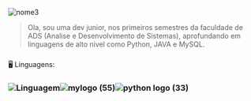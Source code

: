 


![nome3](https://user-images.githubusercontent.com/82064087/124029522-9e28e200-d9cb-11eb-94d4-e8d49d2a23d2.png)


> Ola, sou uma dev junior, nos primeiros semestres da faculdade de ADS (Analise e Desenvolvimento de Sistemas),
> aprofundando em linguagens de alto nivel como Python, JAVA e MySQL.<h5>
  
 
  :desktop_computer: Linguagens: <h3>
 ![Linguagem](https://sdtimes.com/wp-content/uploads/2019/03/jW4dnFtA_400x400.jpg)![mylogo (55)](https://user-images.githubusercontent.com/82064087/124011549-82ffa780-d9b6-11eb-9025-67973dd31e02.jpg)![python logo (33)](https://user-images.githubusercontent.com/82064087/124011983-fd302c00-d9b6-11eb-8556-cabff383ff82.png)



<!--
**ClaudianeC/ClaudianeC** is a ✨ _special_ ✨ repository because its `README.md` (this file) appears on your GitHub profile.

Here are some ideas to get you started:

- 🔭 I’m currently working on ...
- 🌱 I’m currently learning ...
- 👯 I’m looking to collaborate on ...
- 🤔 I’m looking for help with ...
- 💬 Ask me about ...
- 📫 How to reach me: ...
- 😄 Pronouns: ...
- ⚡ Fun fact: ...
-->
